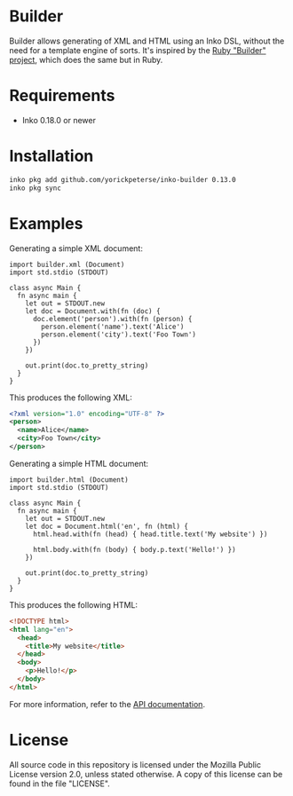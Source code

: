 # Builder

Builder allows generating of XML and HTML using an Inko DSL, without the need
for a template engine of sorts. It's inspired by the [Ruby "Builder"
project](https://github.com/tenderlove/builder), which does the same but in
Ruby.

# Requirements

- Inko 0.18.0 or newer

# Installation

```bash
inko pkg add github.com/yorickpeterse/inko-builder 0.13.0
inko pkg sync
```

# Examples

Generating a simple XML document:

```inko
import builder.xml (Document)
import std.stdio (STDOUT)

class async Main {
  fn async main {
    let out = STDOUT.new
    let doc = Document.with(fn (doc) {
      doc.element('person').with(fn (person) {
        person.element('name').text('Alice')
        person.element('city').text('Foo Town')
      })
    })

    out.print(doc.to_pretty_string)
  }
}
```

This produces the following XML:

```xml
<?xml version="1.0" encoding="UTF-8" ?>
<person>
  <name>Alice</name>
  <city>Foo Town</city>
</person>
```

Generating a simple HTML document:

```inko
import builder.html (Document)
import std.stdio (STDOUT)

class async Main {
  fn async main {
    let out = STDOUT.new
    let doc = Document.html('en', fn (html) {
      html.head.with(fn (head) { head.title.text('My website') })

      html.body.with(fn (body) { body.p.text('Hello!') })
    })

    out.print(doc.to_pretty_string)
  }
}
```

This produces the following HTML:

```html
<!DOCTYPE html>
<html lang="en">
  <head>
    <title>My website</title>
  </head>
  <body>
    <p>Hello!</p>
  </body>
</html>
```

For more information, refer to the [API
documentation](https://yorickpeterse.github.io/inko-builder/).

# License

All source code in this repository is licensed under the Mozilla Public License
version 2.0, unless stated otherwise. A copy of this license can be found in the
file "LICENSE".
